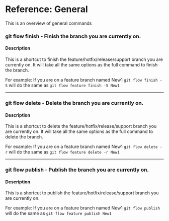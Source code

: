 # Reference: General
This is an overview of general commands

### git flow finish - Finish the branch you are currently on.

#### Description
 This is a shortcut to finish the feature/hotfix/release/support branch you are 
 currently on. It will take all the same options as the full command to finish 
 the branch.
 
 For example: If you are on a feature branch named New1 `git flow finish -S` will 
 do the same as `git flow feature finish -S New1`

---
### git flow delete - Delete the branch you are currently on.

#### Description
 This is a shortcut to delete the feature/hotfix/release/support branch you are 
 currently on. It will take all the same options as the full command to delete 
 the branch.
 
 For example: If you are on a feature branch named New1 `git flow delete -r` will 
 do the same as `git flow feature delete -r New1`

---
### git flow publish - Publish the branch you are currently on.

#### Description
 This is a shortcut to publish the feature/hotfix/release/support branch you 
 are currently on.
 
 For example: If you are on a feature branch named New1 `git flow publish` will 
 do the same as `git flow feature publish New1`


